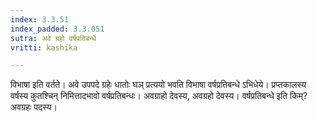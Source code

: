 ```yaml
---
index: 3.3.51
index_padded: 3.3.051
sutra: अवे ग्रहो वर्षप्रतिबन्धे
vritti: kashika

---
```

विभाषा इति वर्तते। अवे उपपदे ग्रहेः धातोः घञ् प्रत्ययो भवति विभाषा वर्षप्रतिबन्धे ऽभिधेये। प्रप्तकालस्य वर्षस्य कुतश्चिन् निमित्तादभावो वर्षप्रतिबन्धः। अवग्राहो देवस्य, अवग्रहो देवस्य। वर्षप्रतिबन्धे इति किम्? अवग्रहः पदस्य।